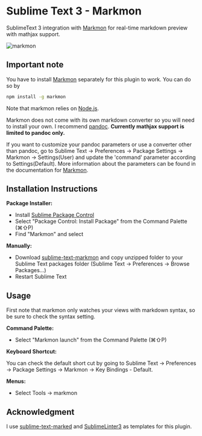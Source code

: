 # Sublime Text 3 - Markmon

SublimeText 3 integration with [Markmon](https://github.com/yyjhao/markmon)
for real-time markdown preview with mathjax support.

![markmon](http://yjyao.com/images/markmon.gif)

## Important note

You have to install [Markmon](https://github.com/yyjhao/markmon) separately for
this plugin to work. You can do so by

```bash
npm install -g markmon
```

Note that markmon relies on [Node.js](http://nodejs.org).

Markmon does not come with its own markdown converter so you will need to install your own. I recommend [pandoc](http://johnmacfarlane.net/pandoc/installing.html). **Currently mathjax
support is limited to pandoc only.**

If you want to customize your pandoc parameters or use a converter other than
pandoc, go to  Sublime Text → Preferences → Package Settings → Markmon →
Settings(User) and update the 'command' parameter according to
Settings(Default). More information about the parameters can be found in the documentation for [Markmon](https://github.com/yyjhao/markmon).

## Installation Instructions

**Package Installer:**

* Install [Sublime Package Control](http://wbond.net/sublime_packages/package_control)
* Select "Package Control: Install Package" from the Command Palette (⌘⇧P)
* Find "Markmon" and select

**Manually:**

* Download [sublime-text-markmon](https://github.com/yyjhao/sublime-text-markmon/archive/master.zip) and copy unzipped folder to your Sublime Text packages folder (Sublime Text → Preferences → Browse Packages...)
* Restart Sublime Text

## Usage

First note that markmon only watches your views with markdown syntax, so be sure
to check the syntax setting.

**Command Palette:**

* Select "Markmon launch" from the Command Palette (⌘⇧P)

**Keyboard Shortcut:**

You can check the default short cut by going to Sublime Text → Preferences →
Package Settings → Markmon → Key Bindings - Default.

**Menus:**

* Select Tools → markmon

## Acknowledgment

I use [sublime-text-marked](https://github.com/icio/sublime-text-marked) and
[SublimeLinter3](https://github.com/SublimeLinter/SublimeLinter3) as templates
for this plugin.
